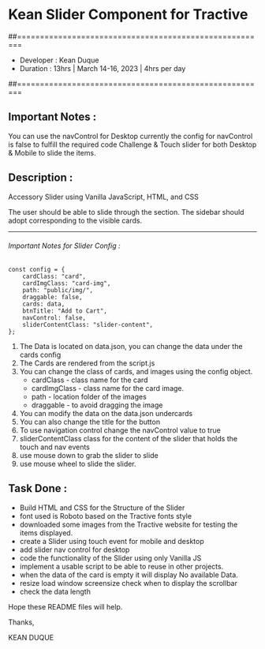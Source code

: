 # Kean Slider Component for Tractive

##=======================================================

-   Developer : Kean Duque
-   Duration : 13hrs | March 14-16, 2023 | 4hrs per day

##=======================================================

## Important Notes :

You can use the navControl for Desktop currently the config for navControl is false to fulfill the required code Challenge & Touch slider for both Desktop & Mobile to slide the items.

## Description :

Accessory Slider using Vanilla JavaScript, HTML, and CSS

The user should be able to slide through the section. The sidebar should adopt
corresponding to the visible cards.

---

###### Important Notes for Slider Config :

```
const config = {
	cardClass: "card",
	cardImgClass: "card-img",
	path: "public/img/",
	draggable: false,
	cards: data,
	btnTitle: "Add to Cart",
	navControl: false,
	sliderContentClass: "slider-content",
};
```

1. The Data is located on data.json, you can change the data under the cards config
2. The Cards are rendered from the script.js
3. You can change the class of cards, and images using the config object.
    - cardClass - class name for the card
    - cardImgClass - class name for the card image.
    - path - location folder of the images
    - draggable - to avoid dragging the image
4. You can modify the data on the data.json undercards
5. You can also change the title for the button
6. To use navigation control change the navControl value to true
7. sliderContentClass class for the content of the slider that holds the touch and nav events
8. use mouse down to grab the slider to slide
9. use mouse wheel to slide the slider.

## Task Done :

-   Build HTML and CSS for the Structure of the Slider
-   font used is Roboto based on the Tractive fonts style
-   downloaded some images from the Tractive website for testing the items displayed.
-   create a Slider using touch event for mobile and desktop
-   add slider nav control for desktop
-   code the functionality of the Slider using only Vanilla JS
-   implement a usable script to be able to reuse in other projects.
-   when the data of the card is empty it will display No available Data.
-   resize load window screensize check when to display the scrollbar
-   check the data length

Hope these README files will help.

Thanks,

KEAN DUQUE
